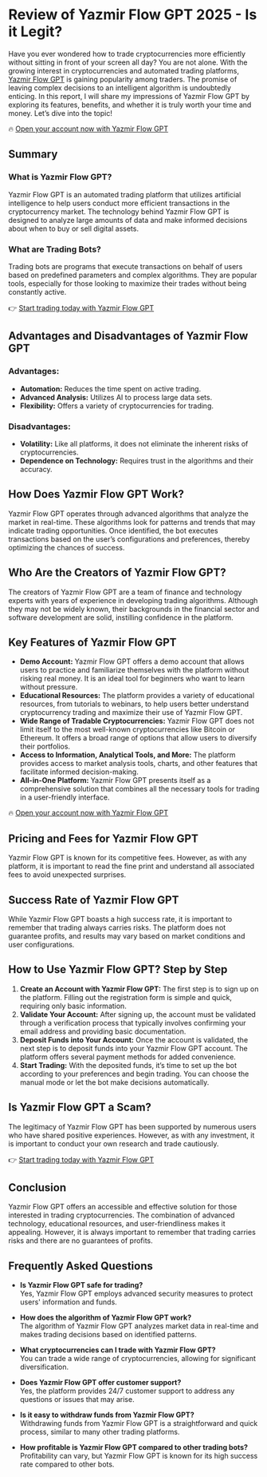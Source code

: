 # Review of Yazmir Flow GPT 2025 - Is it Legit?

Have you ever wondered how to trade cryptocurrencies more efficiently without sitting in front of your screen all day? You are not alone. With the growing interest in cryptocurrencies and automated trading platforms, [Yazmir Flow GPT](https://yazmirflowgpt.com) is gaining popularity among traders. The promise of leaving complex decisions to an intelligent algorithm is undoubtedly enticing. In this report, I will share my impressions of Yazmir Flow GPT by exploring its features, benefits, and whether it is truly worth your time and money. Let’s dive into the topic!

🔥 [Open your account now with Yazmir Flow GPT](https://yazmirflowgpt.com/signup)

## Summary

### What is Yazmir Flow GPT?
Yazmir Flow GPT is an automated trading platform that utilizes artificial intelligence to help users conduct more efficient transactions in the cryptocurrency market. The technology behind Yazmir Flow GPT is designed to analyze large amounts of data and make informed decisions about when to buy or sell digital assets.

### What are Trading Bots?
Trading bots are programs that execute transactions on behalf of users based on predefined parameters and complex algorithms. They are popular tools, especially for those looking to maximize their trades without being constantly active.

👉 [Start trading today with Yazmir Flow GPT](https://yazmirflowgpt.com/)

## Advantages and Disadvantages of Yazmir Flow GPT

### Advantages:
- **Automation:** Reduces the time spent on active trading.
- **Advanced Analysis:** Utilizes AI to process large data sets.
- **Flexibility:** Offers a variety of cryptocurrencies for trading.

### Disadvantages:
- **Volatility:** Like all platforms, it does not eliminate the inherent risks of cryptocurrencies.
- **Dependence on Technology:** Requires trust in the algorithms and their accuracy.

## How Does Yazmir Flow GPT Work?
Yazmir Flow GPT operates through advanced algorithms that analyze the market in real-time. These algorithms look for patterns and trends that may indicate trading opportunities. Once identified, the bot executes transactions based on the user’s configurations and preferences, thereby optimizing the chances of success.

## Who Are the Creators of Yazmir Flow GPT?
The creators of Yazmir Flow GPT are a team of finance and technology experts with years of experience in developing trading algorithms. Although they may not be widely known, their backgrounds in the financial sector and software development are solid, instilling confidence in the platform.

## Key Features of Yazmir Flow GPT
- **Demo Account:** Yazmir Flow GPT offers a demo account that allows users to practice and familiarize themselves with the platform without risking real money. It is an ideal tool for beginners who want to learn without pressure.
- **Educational Resources:** The platform provides a variety of educational resources, from tutorials to webinars, to help users better understand cryptocurrency trading and maximize their use of Yazmir Flow GPT.
- **Wide Range of Tradable Cryptocurrencies:** Yazmir Flow GPT does not limit itself to the most well-known cryptocurrencies like Bitcoin or Ethereum. It offers a broad range of options that allow users to diversify their portfolios.
- **Access to Information, Analytical Tools, and More:** The platform provides access to market analysis tools, charts, and other features that facilitate informed decision-making.
- **All-in-One Platform:** Yazmir Flow GPT presents itself as a comprehensive solution that combines all the necessary tools for trading in a user-friendly interface.

🔥 [Open your account now with Yazmir Flow GPT](https://yazmirflowgpt.com/)

## Pricing and Fees for Yazmir Flow GPT
Yazmir Flow GPT is known for its competitive fees. However, as with any platform, it is important to read the fine print and understand all associated fees to avoid unexpected surprises.

## Success Rate of Yazmir Flow GPT
While Yazmir Flow GPT boasts a high success rate, it is important to remember that trading always carries risks. The platform does not guarantee profits, and results may vary based on market conditions and user configurations.

## How to Use Yazmir Flow GPT? Step by Step
1. **Create an Account with Yazmir Flow GPT:** The first step is to sign up on the platform. Filling out the registration form is simple and quick, requiring only basic information.
2. **Validate Your Account:** After signing up, the account must be validated through a verification process that typically involves confirming your email address and providing basic documentation.
3. **Deposit Funds into Your Account:** Once the account is validated, the next step is to deposit funds into your Yazmir Flow GPT account. The platform offers several payment methods for added convenience.
4. **Start Trading:** With the deposited funds, it’s time to set up the bot according to your preferences and begin trading. You can choose the manual mode or let the bot make decisions automatically.

## Is Yazmir Flow GPT a Scam?
The legitimacy of Yazmir Flow GPT has been supported by numerous users who have shared positive experiences. However, as with any investment, it is important to conduct your own research and trade cautiously.

👉 [Start trading today with Yazmir Flow GPT](https://yazmirflowgpt.com)

## Conclusion
Yazmir Flow GPT offers an accessible and effective solution for those interested in trading cryptocurrencies. The combination of advanced technology, educational resources, and user-friendliness makes it appealing. However, it is always important to remember that trading carries risks and there are no guarantees of profits.

## Frequently Asked Questions
- **Is Yazmir Flow GPT safe for trading?**  
  Yes, Yazmir Flow GPT employs advanced security measures to protect users' information and funds.
  
- **How does the algorithm of Yazmir Flow GPT work?**  
  The algorithm of Yazmir Flow GPT analyzes market data in real-time and makes trading decisions based on identified patterns.
  
- **What cryptocurrencies can I trade with Yazmir Flow GPT?**  
  You can trade a wide range of cryptocurrencies, allowing for significant diversification.
  
- **Does Yazmir Flow GPT offer customer support?**  
  Yes, the platform provides 24/7 customer support to address any questions or issues that may arise.
  
- **Is it easy to withdraw funds from Yazmir Flow GPT?**  
  Withdrawing funds from Yazmir Flow GPT is a straightforward and quick process, similar to many other trading platforms.
  
- **How profitable is Yazmir Flow GPT compared to other trading bots?**  
  Profitability can vary, but Yazmir Flow GPT is known for its high success rate compared to other bots.